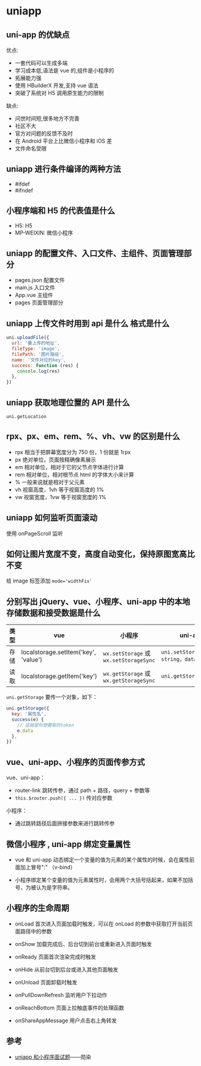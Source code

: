 # uniapp

## uni-app 的优缺点

优点:

- 一套代码可以生成多端
- 学习成本低,语法是 vue 的,组件是小程序的
- 拓展能力强
- 使用 HBuilderX 开发,支持 vue 语法
- 突破了系统对 H5 调用原生能力的限制

缺点:

- 问世时间短,很多地方不完善
- 社区不大
- 官方对问题的反馈不及时
- 在 Android 平台上比微信小程序和 iOS 差
- 文件命名受限

## uniapp 进行条件编译的两种方法

- #ifdef
- #ifndef

## 小程序端和 H5 的代表值是什么

- H5: H5
- MP-WEIXIN: 微信小程序

## uniapp 的配置文件、入口文件、主组件、页面管理部分

- pages.json 配置文件
- main.js 入口文件
- App.vue 主组件
- pages 页面管理部分

## uniapp 上传文件时用到 api 是什么 格式是什么

```js
uni.uploadFile({
  url: '要上传的地址',
  fileType: 'image',
  filePath: '图片路径',
  name: '文件对应的key',
  success: function (res) {
    console.log(res)
  },
})
```

## uniapp 获取地理位置的 API 是什么

`uni.getLocation`

## rpx、px、em、rem、%、vh、vw 的区别是什么

- rpx 相当于把屏幕宽度分为 750 份，1 份就是 1rpx
- px 绝对单位，页面按精确像素展示
- em 相对单位，相对于它的父节点字体进行计算
- rem 相对单位，相对根节点 html 的字体大小来计算
- % 一般来说就是相对于父元素
- vh 视窗高度，1vh 等于视窗高度的 1%
- vw 视窗宽度，1vw 等于视窗宽度的 1%

## uniapp 如何监听页面滚动

使用 onPageScroll 监听

## 如何让图片宽度不变，高度自动变化，保持原图宽高比不变

给 image 标签添加 `mode='widthFix'`

## 分别写出 jQuery、vue、小程序、uni-app 中的本地存储数据和接受数据是什么

| 类型 | vue                                  | 小程序                                 | uni-app                                    |
| ---- | ------------------------------------ | -------------------------------------- | ------------------------------------------ |
| 存储 | localstorage.setItem('key', 'value') | `wx.setStorage` 或 `wx.setStorageSync` | `uni.setStorage({key: string，data: any})` |
| 读取 | localstorage.getItem('key')          | `wx.getStorage` 或 `wx.getStorageSync` | `uni.getStorage(obj)`                      |

`uni.getStorage` 要传一个对象，如下：

```js
uni.getStorage({
  key: '属性名',
  success(e) {
    // 这就是你想要取的token
    e.data
  },
})
```

## vue、uni-app、小程序的页面传参方式

vue、uni-app：

- router-link 跳转传参，通过 path + 路径，query + 参数等
- `this.$router.push({ ... })` 传对应参数

小程序：

- 通过跳转路径后面拼接参数来进行跳转传参

## 微信小程序 , uni-app 绑定变量属性

- vue 和 uni-app 动态绑定一个变量的值为元素的某个属性的时候，会在属性前面加上冒号":" （v-bind）

- 小程序绑定某个变量的值为元素属性时，会用两个大括号括起来，如果不加括号，为被认为是字符串。

## 小程序的生命周期

- onLoad 首次进入页面加载时触发，可以在 onLoad 的参数中获取打开当前页面路径中的参数

- onShow 加载完成后、后台切到前台或重新进入页面时触发

- onReady 页面首次渲染完成时触发

- onHide 从前台切到后台或进入其他页面触发

- onUnload 页面卸载时触发

- onPullDownRefresh 监听用户下拉动作

- onReachBottom 页面上拉触底事件的处理函数

- onShareAppMessage 用户点击右上角转发

## 参考

- [uniapp 和小程序面试题](https://juejin.cn/post/7205839782383304764)——勋染
